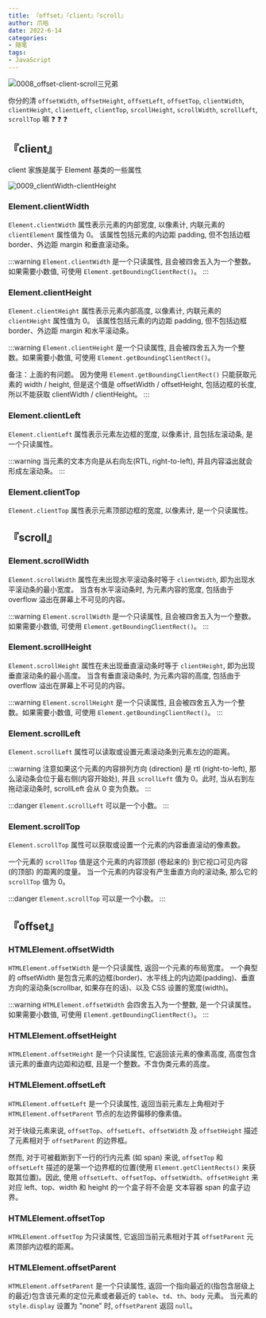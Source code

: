 ```yaml
---
title: 『offset』『client』『scroll』
author: 爪哈
date: 2022-6-14
categories:
- 随笔
tags:
- JavaScript
---
```

![0008_offset-client-scroll三兄弟](https://cdn.jsdelivr.net/gh/lemonnuu/PicGoPictureBed/markdown/essay/0008_offset-client-scroll三兄弟.jpg)

你分的清 `offsetWidth`, `offsetHeight`, `offsetLeft`, `offsetTop`, `clientWidth`, `clientHeight`, `clientLeft`, `clientTop`,
`srcollHeight`, `scrollWidth`, `scrollLeft`, `scrollTop` 嘛 :question: :question: :question:

## 『client』

client 家族是属于 Element 基类的一些属性

![0009_clientWidth-clientHeight](https://cdn.jsdelivr.net/gh/lemonnuu/PicGoPictureBed/markdown/essay/0009_clientWidth-clientHeight.png)

### Element.clientWidth

`Element.clientWidth` 属性表示元素的内部宽度, 以像素计, 内联元素的 `clientElement` 属性值为 0。
该属性包括元素的内边距 padding, 但不包括边框 border、外边距 margin 和垂直滚动条。

:::warning
`Element.clientWidth` 是一个只读属性, 且会被四舍五入为一个整数。如果需要小数值, 可使用 `Element.getBoundingClientRect()`。
:::

### Element.clientHeight

`Element.clientHeight` 属性表示元素内部高度, 以像素计, 内联元素的 `clientHeight` 属性值为 0。
该属性包括元素的内边距 padding, 但不包括边框 border、外边距 margin 和水平滚动条。

:::warning
`Element.clientHeight` 是一个只读属性, 且会被四舍五入为一个整数。如果需要小数值, 可使用 `Element.getBoundingClientRect()`。

备注：上面的有问题。
因为使用 `Element.getBoundingClientRect()` 只能获取元素的 width / height, 但是这个值是 offsetWidth / offsetHeight, 包括边框的长度, 
所以不能获取 clientWidth / clientHeight。
:::

### Element.clientLeft

`Element.clientLeft` 属性表示元素左边框的宽度, 以像素计, 且包括左滚动条, 是一个只读属性。

:::warning
当元素的文本方向是从右向左(RTL, right-to-left), 并且内容溢出就会形成左滚动条。
:::

### Element.clientTop

`Element.clientTop` 属性表示元素顶部边框的宽度, 以像素计, 是一个只读属性。

## 『scroll』

### Element.scrollWidth

`Element.scrollWidth` 属性在未出现水平滚动条时等于 `clientWidth`, 即为出现水平滚动条的最小宽度。
当含有水平滚动条时, 为元素内容的宽度, 包括由于 overflow 溢出在屏幕上不可见的内容。

:::warning
`Element.scrollWidth` 是一个只读属性, 且会被四舍五入为一个整数。如果需要小数值, 可使用 `Element.getBoundingClientRect()`。
:::

### Element.scrollHeight

`Element.scrollHeight` 属性在未出现垂直滚动条时等于 `clientHeight`, 即为出现垂直滚动条的最小高度。
当含有垂直滚动条时, 为元素内容的高度, 包括由于 overflow 溢出在屏幕上不可见的内容。

:::warning
`Element.scrollHeight` 是一个只读属性, 且会被四舍五入为一个整数。如果需要小数值, 可使用 `Element.getBoundingClientRect()`。
:::

### Element.scrollLeft

`Element.scrollLeft` 属性可以读取或设置元素滚动条到元素左边的距离。

:::warning
注意如果这个元素的内容排列方向 (direction) 是 rtl (right-to-left), 那么滚动条会位于最右侧(内容开始处), 
并且 `scrollLeft` 值为 0。此时, 当从右到左拖动滚动条时, scrollLeft 会从 0 变为负数。
:::

:::danger
`Element.scrollLeft` 可以是一个小数。
:::

### Element.scrollTop

`Element.scrollTop` 属性可以获取或设置一个元素的内容垂直滚动的像素数。

一个元素的 `scrollTop` 值是这个元素的内容顶部 (卷起来的) 到它视口可见内容 (的顶部) 的距离的度量。
当一个元素的内容没有产生垂直方向的滚动条, 那么它的 `scrollTop` 值为 0。

:::danger
`Element.scrollTop` 可以是一个小数。
:::

## 『offset』

### HTMLElement.offsetWidth

`HTMLElement.offsetWidth` 是一个只读属性, 返回一个元素的布局宽度。
一个典型的 offsetWidth 是包含元素的边框(border)、水平线上的内边距(padding)、垂直方向的滚动条(scrollbar, 如果存在的话)、以及 CSS 设置的宽度(width)。

:::warning
`HTMLElement.offsetWidth` 会四舍五入为一个整数, 是一个只读属性。如果需要小数值, 可使用 `Element.getBoundingClientRect()`。
:::

### HTMLElement.offsetHeight

`HTMLElement.offsetHeight` 是一个只读属性, 它返回该元素的像素高度, 高度包含该元素的垂直内边距和边框, 且是一个整数。不含伪类元素的高度。

### HTMLElement.offsetLeft

`HTMLElement.offsetLeft` 是一个只读属性, 返回当前元素左上角相对于 `HTMLElement.offsetParent` 节点的左边界偏移的像素值。

对于块级元素来说, `offsetTop`、`offsetLeft`、`offsetWidth` 及 `offsetHeight` 描述了元素相对于 `offsetParent` 的边界框。

然而, 对于可被截断到下一行的行内元素 (如 span) 来说, `offsetTop` 和 `offsetLeft` 描述的是第一个边界框的位置(使用 `Element.getClientRects()` 
来获取其位置)。因此, 使用 `offsetLeft`、`offsetTop`、`offsetWidth`、`offsetHeight` 来对应 left、top、width 和 height 的一个盒子将不会是
文本容器 span 的盒子边界。

### HTMLElement.offsetTop

`HTMLElement.offsetTop` 为只读属性, 它返回当前元素相对于其 `offsetParent` 元素顶部内边框的距离。

### HTMLElement.offsetParent

`HTMLElement.offsetParent` 是一个只读属性, 返回一个指向最近的(指包含层级上的最近)包含该元素的定位元素或者最近的 `table`、`td`、`th`、`body` 元素。
当元素的 `style.display` 设置为 "none" 时, `offsetParent` 返回 `null`。
